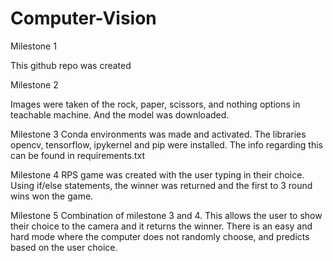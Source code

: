 # Computer-Vision


Milestone 1

This github repo was created

Milestone 2

Images were taken of the rock, paper, scissors, and nothing options in teachable machine. 
And the model was downloaded.

Milestone 3
Conda environments was made and activated.
The libraries opencv, tensorflow, ipykernel and pip were installed.
The info regarding this can be found in requirements.txt

Milestone 4
RPS game was created with the user typing in their choice.
Using if/else statements, the winner was returned and the first to 3 round wins won the game.

Milestone 5
Combination of milestone 3 and 4. This allows the user to show their choice to the camera and it returns the winner.
There is an easy and hard mode where the computer does not randomly choose, and predicts based on the user choice.
